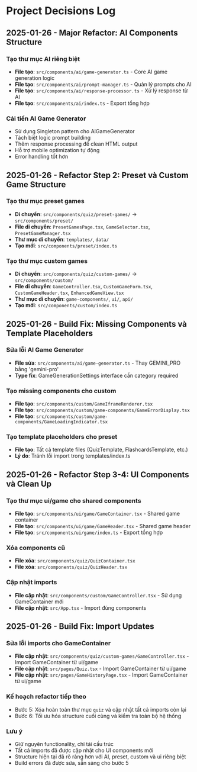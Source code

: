 
# Project Decisions Log

## 2025-01-26 - Major Refactor: AI Components Structure

### Tạo thư mục AI riêng biệt
- **File tạo**: `src/components/ai/game-generator.ts` - Core AI game generation logic
- **File tạo**: `src/components/ai/prompt-manager.ts` - Quản lý prompts cho AI
- **File tạo**: `src/components/ai/response-processor.ts` - Xử lý response từ AI
- **File tạo**: `src/components/ai/index.ts` - Export tổng hợp

### Cải tiến AI Game Generator
- Sử dụng Singleton pattern cho AIGameGenerator
- Tách biệt logic prompt building
- Thêm response processing để clean HTML output
- Hỗ trợ mobile optimization tự động
- Error handling tốt hơn

## 2025-01-26 - Refactor Step 2: Preset và Custom Game Structure

### Tạo thư mục preset games
- **Di chuyển**: `src/components/quiz/preset-games/` → `src/components/preset/`
- **File di chuyển**: `PresetGamesPage.tsx`, `GameSelector.tsx`, `PresetGameManager.tsx`
- **Thư mục di chuyển**: `templates/`, `data/`
- **Tạo mới**: `src/components/preset/index.ts`

### Tạo thư mục custom games  
- **Di chuyển**: `src/components/quiz/custom-games/` → `src/components/custom/`
- **File di chuyển**: `GameController.tsx`, `CustomGameForm.tsx`, `CustomGameHeader.tsx`, `EnhancedGameView.tsx`
- **Thư mục di chuyển**: `game-components/`, `ui/`, `api/`
- **Tạo mới**: `src/components/custom/index.ts`

## 2025-01-26 - Build Fix: Missing Components và Template Placeholders

### Sửa lỗi AI Game Generator
- **File sửa**: `src/components/ai/game-generator.ts` - Thay GEMINI_PRO bằng 'gemini-pro'
- **Type fix**: GameGenerationSettings interface cần category required

### Tạo missing components cho custom
- **File tạo**: `src/components/custom/GameIframeRenderer.tsx`
- **File tạo**: `src/components/custom/game-components/GameErrorDisplay.tsx`
- **File tạo**: `src/components/custom/game-components/GameLoadingIndicator.tsx`

### Tạo template placeholders cho preset
- **File tạo**: Tất cả template files (QuizTemplate, FlashcardsTemplate, etc.)
- **Lý do**: Tránh lỗi import trong templates/index.ts

## 2025-01-26 - Refactor Step 3-4: UI Components và Clean Up

### Tạo thư mục ui/game cho shared components
- **File tạo**: `src/components/ui/game/GameContainer.tsx` - Shared game container
- **File tạo**: `src/components/ui/game/GameHeader.tsx` - Shared game header
- **File tạo**: `src/components/ui/game/index.ts` - Export tổng hợp

### Xóa components cũ
- **File xóa**: `src/components/quiz/QuizContainer.tsx`
- **File xóa**: `src/components/quiz/QuizHeader.tsx`

### Cập nhật imports
- **File cập nhật**: `src/components/custom/GameController.tsx` - Sử dụng GameContainer mới
- **File cập nhật**: `src/App.tsx` - Import đúng components

## 2025-01-26 - Build Fix: Import Updates

### Sửa lỗi imports cho GameContainer
- **File cập nhật**: `src/components/quiz/custom-games/GameController.tsx` - Import GameContainer từ ui/game
- **File cập nhật**: `src/pages/Quiz.tsx` - Import GameContainer từ ui/game  
- **File cập nhật**: `src/pages/GameHistoryPage.tsx` - Import GameContainer từ ui/game

### Kế hoạch refactor tiếp theo
- Bước 5: Xóa hoàn toàn thư mục `quiz` và cập nhật tất cả imports còn lại
- Bước 6: Tối ưu hóa structure cuối cùng và kiểm tra toàn bộ hệ thống

### Lưu ý
- Giữ nguyên functionality, chỉ tái cấu trúc
- Tất cả imports đã được cập nhật cho UI components mới
- Structure hiện tại đã rõ ràng hơn với AI, preset, custom và ui riêng biệt
- Build errors đã được sửa, sẵn sàng cho bước 5
